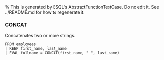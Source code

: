 % This is generated by ESQL's AbstractFunctionTestCase. Do no edit it. See ../README.md for how to regenerate it.

### CONCAT
Concatenates two or more strings.

```esql
FROM employees
| KEEP first_name, last_name
| EVAL fullname = CONCAT(first_name, " ", last_name)
```
